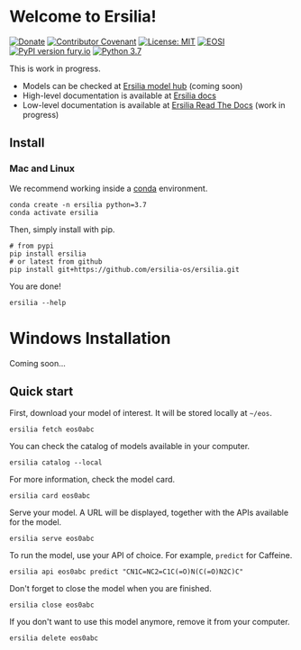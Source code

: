# Welcome to Ersilia!
[![Donate](https://img.shields.io/badge/Donate-PayPal-green.svg)](https://www.paypal.com/uk/fundraiser/charity/4145012)
[![Contributor Covenant](https://img.shields.io/badge/Contributor%20Covenant-v2.0%20adopted-ff69b4.svg)](CODE_OF_CONDUCT.md)
[![License: MIT](https://img.shields.io/badge/License-MIT-yellow.svg)](https://opensource.org/licenses/MIT)
[![EOSI](https://circleci.com/gh/ersilia-os/ersilia.svg?style=svg)](https://circleci.com/gh/ersilia-os/ersilia)
[![PyPI version fury.io](https://badge.fury.io/py/ersilia.svg)](https://pypi.python.org/pypi/ersilia/)
[![Python 3.7](https://img.shields.io/badge/python-3.7-blue.svg)](https://www.python.org/downloads/release/python-370/)

This is work in progress.

* Models can be checked at [Ersilia model hub](https://ersilia.io/hub) (coming soon)
* High-level documentation is available at [Ersilia docs](http://ersilia-hub.netlify.app/docs/)
* Low-level documentation is available at [Ersilia Read The Docs](https://ersilia-os.github.io/ersilia/) (work in progress)

## Install

### Mac and Linux

We recommend working inside a [conda](https://docs.conda.io/projects/conda/en/latest/user-guide/install/) environment.
```
conda create -n ersilia python=3.7
conda activate ersilia
```

Then, simply install with pip.
```
# from pypi
pip install ersilia
# or latest from github
pip install git+https://github.com/ersilia-os/ersilia.git
```
You are done!

```
ersilia --help
```

# Windows Installation

Coming soon...

## Quick start

First, download your model of interest. It will be stored locally at `~/eos`.

```
ersilia fetch eos0abc
```

You can check the catalog of models available in your computer.

```
ersilia catalog --local
```

For more information, check the model card.
```
ersilia card eos0abc
```

Serve your model. A URL will be displayed, together with the APIs available for the model.
```
ersilia serve eos0abc
```

To run the model, use your API of choice. For example, `predict` for Caffeine.
```
ersilia api eos0abc predict "CN1C=NC2=C1C(=O)N(C(=O)N2C)C"
```

Don't forget to close the model when you are finished.
```
ersilia close eos0abc
```

If you don't want to use this model anymore, remove it from your computer.
```
ersilia delete eos0abc
```
